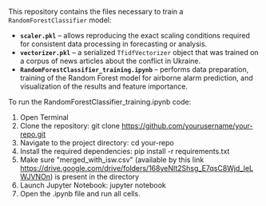 This repository contains the files necessary to train a `RandomForestClassifier` model:

- **`scaler.pkl`** – allows reproducing the exact scaling conditions required for consistent data processing in forecasting or analysis.  
- **`vectorizer.pkl`** – a serialized `TfidfVectorizer` object that was trained on a corpus of news articles about the conflict in Ukraine.  
- **`RandomForestClassifier_training.ipynb`** – performs data preparation, training of the Random Forest model for airborne alarm prediction, and visualization of the results and feature importance.  
  
 To run the RandomForestClassifier_training.ipynb code:
 1) Open Terminal
 2) Clone the repository:
  git clone https://github.com/yourusername/your-repo.git
 3) Navigate to the project directory:
  cd your-repo
 4) Install the required dependencies:
  pip install -r requirements.txt
 5) Make sure "merged_with_isw.csv" (available by this link https://drive.google.com/drive/folders/168yeNIt2Shsg_E7qsC8Wjd_IeLWJVNOn) is present in the directory
 6) Launch Jupyter Notebook:
  jupyter notebook
 7) Open the .ipynb file and run all cells.
